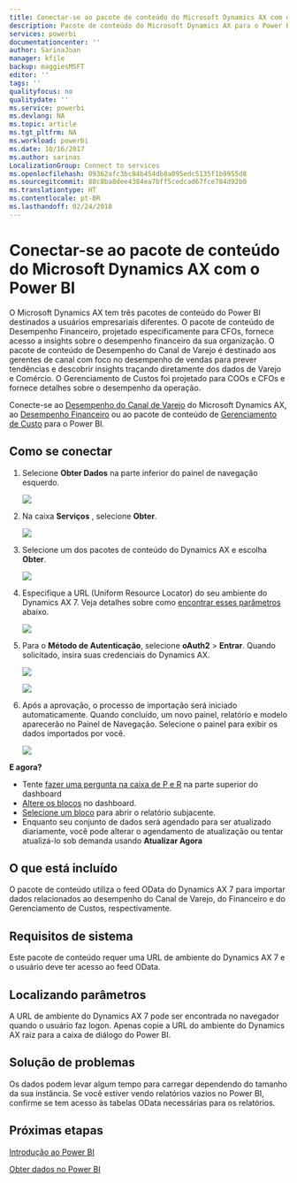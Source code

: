 ```yaml
---
title: Conectar-se ao pacote de conteúdo do Microsoft Dynamics AX com o Power BI
description: Pacote de conteúdo do Microsoft Dynamics AX para o Power BI
services: powerbi
documentationcenter: ''
author: SarinaJoan
manager: kfile
backup: maggiesMSFT
editor: ''
tags: ''
qualityfocus: no
qualitydate: ''
ms.service: powerbi
ms.devlang: NA
ms.topic: article
ms.tgt_pltfrm: NA
ms.workload: powerbi
ms.date: 10/16/2017
ms.author: sarinas
LocalizationGroup: Connect to services
ms.openlocfilehash: 09362afc3bc84b454db8a095edc5135f1b9955d8
ms.sourcegitcommit: 88c8ba8dee4384ea7bff5cedcad67fce784d92b0
ms.translationtype: HT
ms.contentlocale: pt-BR
ms.lasthandoff: 02/24/2018
---
```

# <a name="connect-to-microsoft-dynamics-ax-content-pack-with-power-bi"></a>Conectar-se ao pacote de conteúdo do Microsoft Dynamics AX com o Power BI
O Microsoft Dynamics AX tem três pacotes de conteúdo do Power BI destinados a usuários empresariais diferentes. O pacote de conteúdo de Desempenho Financeiro, projetado especificamente para CFOs, fornece acesso a insights sobre o desempenho financeiro da sua organização. O pacote de conteúdo de Desempenho do Canal de Varejo é destinado aos gerentes de canal com foco no desempenho de vendas para prever tendências e descobrir insights traçando diretamente dos dados de Varejo e Comércio. O Gerenciamento de Custos foi projetado para COOs e CFOs e fornece detalhes sobre o desempenho da operação.

Conecte-se ao [Desempenho do Canal de Varejo](https://app.powerbi.com/getdata/services/dynamics-ax-retail-channel-performance) do Microsoft Dynamics AX, ao [Desempenho Financeiro](https://app.powerbi.com/getdata/services/dynamics-ax-financial-performance) ou ao pacote de conteúdo de [Gerenciamento de Custo](https://app.powerbi.com/getdata/services/dynamics-ax-cost-management) para o Power BI.

## <a name="how-to-connect"></a>Como se conectar
1. Selecione **Obter Dados** na parte inferior do painel de navegação esquerdo.
   
   ![](media/service-connect-to-microsoft-dynamics-ax/getdata.png)
2. Na caixa **Serviços** , selecione **Obter**.
   
   ![](media/service-connect-to-microsoft-dynamics-ax/services.png)
3. Selecione um dos pacotes de conteúdo do Dynamics AX e escolha **Obter**.
   
   ![](media/service-connect-to-microsoft-dynamics-ax/mdax.png)
4. Especifique a URL (Uniform Resource Locator) do seu ambiente do Dynamics AX 7. Veja detalhes sobre como [encontrar esses parâmetros](#FindingParams) abaixo.
   
   ![](media/service-connect-to-microsoft-dynamics-ax/params.png)
5. Para o **Método de Autenticação**, selecione **oAuth2** \> **Entrar**. Quando solicitado, insira suas credenciais do Dynamics AX.
   
    ![](media/service-connect-to-microsoft-dynamics-ax/creds.png)
   
    ![](media/service-connect-to-microsoft-dynamics-ax/creds2.png)
6. Após a aprovação, o processo de importação será iniciado automaticamente. Quando concluído, um novo painel, relatório e modelo aparecerão no Painel de Navegação. Selecione o painel para exibir os dados importados por você.
   
     ![](media/service-connect-to-microsoft-dynamics-ax/dashboard.png)

**E agora?**

* Tente [fazer uma pergunta na caixa de P e R](power-bi-q-and-a.md) na parte superior do dashboard
* [Altere os blocos](service-dashboard-edit-tile.md) no dashboard.
* [Selecione um bloco](service-dashboard-tiles.md) para abrir o relatório subjacente.
* Enquanto seu conjunto de dados será agendado para ser atualizado diariamente, você pode alterar o agendamento de atualização ou tentar atualizá-lo sob demanda usando **Atualizar Agora**

## <a name="whats-included"></a>O que está incluído
O pacote de conteúdo utiliza o feed OData do Dynamics AX 7 para importar dados relacionados ao desempenho do Canal de Varejo, do Financeiro e do Gerenciamento de Custos, respectivamente.

## <a name="system-requirements"></a>Requisitos de sistema
Este pacote de conteúdo requer uma URL de ambiente do Dynamics AX 7 e o usuário deve ter acesso ao feed OData.

## <a name="finding-parameters"></a>Localizando parâmetros
<a name="FindingParams"></a>

A URL de ambiente do Dynamics AX 7 pode ser encontrada no navegador quando o usuário faz logon. Apenas copie a URL do ambiente do Dynamics AX raiz para a caixa de diálogo do Power BI.

## <a name="troubleshooting"></a>Solução de problemas
Os dados podem levar algum tempo para carregar dependendo do tamanho da sua instância. Se você estiver vendo relatórios vazios no Power BI, confirme se tem acesso às tabelas OData necessárias para os relatórios.

## <a name="next-steps"></a>Próximas etapas
[Introdução ao Power BI](service-get-started.md)

[Obter dados no Power BI](service-get-data.md)

